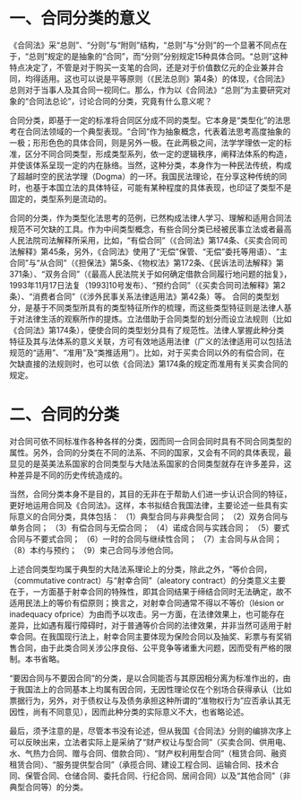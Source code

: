 # 一、合同分类的意义

《合同法》采“总则”、“分则”与“附则”结构，“总则”与“分则”的一个显著不同点在于，“总则”规定的是抽象的“合同”，而“分则”分别规定15种具体合同。“总则”这种特点决定了，不管是对于购买一支笔的合同，还是对于价值数亿元的企业兼并合同，均得适用。这也可以说是平等原则（《民法总则》第4条）的体现，《合同法》总则对于当事人及其合同一视同仁。那么，作为以《合同法》“总则”为主要研究对象的“合同法总论”，讨论合同的分类，究竟有什么意义呢？

合同分类，即基于一定的标准将合同区分成不同的类型。它本身是“类型化”的法思考在合同法领域的一个典型表现。“合同”作为抽象概念，代表着法思考高度抽象的一极；形形色色的具体合同，则是另外一极。在此两极之间，法学学理依一定的标准，区分不同合同类型，形成类型系列，依一定的逻辑秩序，阐释法体系的构造，并使该体系呈现一定的内在脉络。当然，这种分类，本身作为一种民法传统，构成了超越时空的民法学理（Dogma）的一环。我国民法理论，在分享这种传统的同时，也基于本国立法的具体特征，可能有某种程度的具体表现，也印证了类型不是固定的，类型系列是流动的。

合同的分类，作为类型化法思考的范例，已然构成法律人学习、理解和适用合同法规范不可欠缺的工具。作为中间类型概念，有些合同分类已经被民事立法或者最高人民法院司法解释所采用，比如，“有偿合同”（《合同法》第174条、《买卖合同司法解释》第45条，另外，《合同法》使用了“无偿”保管、“无偿”委托等用语）、“主合同”与“从合同”（《担保法》第5条、《物权法》第172条、《民诉法司法解释》第371条）、“双务合同”（《最高人民法院关于如何确定借款合同履行地问题的拙复》，1993年11月17日法复（1993]10号发布）、“预约合同”（《买卖合同司法解释》第2条）、“消费者合同”（《涉外民事关系法律适用法》第42条）等。
合同的类型划分，是基于不同类型所具有的类型特征所作的梳理，而这些类型特征则是法律人基于对法律生活的观察所作的提炼。立法借助于合同类型的划分而设立法规则（比如《合同法》第174条），便使合同的类型划分具有了规范性。法律人掌握此种分类特征及其与法体系的意义关联，方可有效地适用法律（广义的法律适用可以包括法规范的“适用”、“准用”及“类推适用”）。比如，对于买卖合同以外的有偿合同，在欠缺直接的法规则时，也可以依《合同法》第174条的规定而准用有关买卖合同的规定。

# 二、合同的分类

对合同可依不同标准作各种各样的分类，因而同一合同会同时具有不同合同类型的属性。另外，合同的分类在不同的法系、不同的国家，又会有不同的具体表现，最显见的是英美法系国家的合同类型与大陆法系国家的合同类型就存在许多差异，这种差异是不同的历史传统造成的。

当然，合同分类本身不是目的，其目的无非在于帮助人们进一步认识合同的特征，更好地运用合同及《合同法》。这样，本书拟结合我国法律，主要论述一些具有实际意义的合同分类，具体包括：
（1）典型合同与非典型合同；
（2）双务合同与单务合同；
（3）有偿合同与无偿合同；
（4）诺成合同与实践合同；
（5）要式合同与不要式合同；
（6）一时的合同与继续性合同；
（7）主合同与从合同；
（8）本约与预约；
（9）束己合同与涉他合同。

上述合同类型均属于典型的大陆法系理论上的分类，除此之外，“等价合同，（commutative contract）与“射幸合同”（aleatory contract）的分类意义主要在于，一方面基于射幸合同的特殊性，即其合同结果于缔结合同时无法确定，故不适用民法上的等价有偿原则；换言之，对射幸合同通常不得以不等价（lésion or inadequacy ofprice）为由而予以攻击。另一方面，在法律效果上，也可能存在差异，比如遇有履行障碍时，对于普通等价合同的法律效果，并非当然可适用于射幸合同。在我国现行法上，射幸合同主要体现为保险合同以及抽奖、彩票与有奖销售合同，由于此类合同关涉公序良俗、公平竞争等诸重大问题，因而受有严格的限制。本书省略。

“要因合同与不要因合同”的分类，是以合同能否与其原因相分离为标准作出的，由于我国法上的合同基本上均属有因合同，无因性理论仅在个别场合获得承认（比如票据行为，另外，对于债权让与及债务承担这种所谓的“准物权行为”应否承认其无因性，尚有不同意见），因而此种分类的实际意义不大，也省略论述。

最后，须予注意的是，尽管本书没有论述，但从我国《合同法》分则的编排次序上可以反映出来，立法者实际上是采纳了“财产权让与型合同”（买卖合同、供用电、水、气热力合同、赠与合同、借款合同）、“财产权利用型合同”（租赁合同、融资租赁合同）、“服务提供型合同”（承揽合同、建设工程合同、运输合同、技术合同、保管合同、仓储合同、委托合同、行纪合同、居间合同）以及“其他合同”（非典型合同等）的分类。


